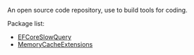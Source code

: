 An open source code repository, use to build tools for coding.

Package list:

+ [EFCoreSlowQuery](https://www.nuget.org/packages/WJChi.Net.EFCoreSlowQuery/)
+ [MemoryCacheExtensions](https://www.nuget.org/packages/EC.Net.Extensions.MemoryCache/)

